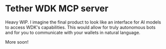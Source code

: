# Tether WDK MCP server

Heavy WIP. I imagine the final product to look like an interface for AI models to access WDK's capabilities. This would allow for truly autonomous bots and for you to communicate with your wallets in natural language. 

More soon!